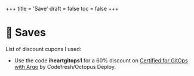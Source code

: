 +++
title = 'Save'
draft = false
toc = false
+++

# 🎁 Saves

List of discount cupons I used:

- Use the code **iheartgitops1** for a 60% discount on [Certified for GitOps with Argo](https://learning.codefresh.io/) by Codefresh/Octopus Deploy.
